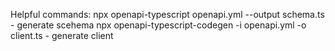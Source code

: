 Helpful commands:
npx openapi-typescript openapi.yml --output schema.ts - generate scehema
npx openapi-typescript-codegen -i openapi.yml -o client.ts - generate client
